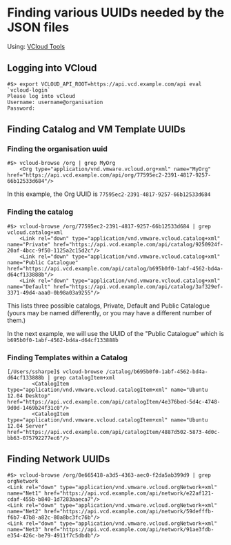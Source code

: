 # Finding various UUIDs needed by the JSON files

Using: [VCloud Tools](https://github.com/alphagov/vcloudtools)


## Logging into VCloud

```
#$> export VCLOUD_API_ROOT=https://api.vcd.example.com/api eval `vcloud-login`
Please log into vCloud
Username: username@organisation
Password:
```

## Finding Catalog and VM Template UUIDs


### Finding the organisation uuid
 
```
#$> vcloud-browse /org | grep MyOrg
    <Org type="application/vnd.vmware.vcloud.org+xml" name="MyOrg" href="https://api.vcd.example.com/api/org/77595ec2-2391-4817-9257-66b12533d684"/>
```

In this example, the Org UUID is `77595ec2-2391-4817-9257-66b12533d684`

### Finding the catalog

```
#$> vcloud-browse /org/77595ec2-2391-4817-9257-66b12533d684 | grep vcloud.catalog+xml
    <Link rel="down" type="application/vnd.vmware.vcloud.catalog+xml" name="Private" href="https://api.vcd.example.com/api/catalog/9250924f-20af-4bcc-9f50-1125a2c15d2c"/>
    <Link rel="down" type="application/vnd.vmware.vcloud.catalog+xml" name="Public Catalogue" href="https://api.vcd.example.com/api/catalog/b695b0f0-1abf-4562-bd4a-d64cf133888b"/>
    <Link rel="down" type="application/vnd.vmware.vcloud.catalog+xml" name="Default" href="https://api.vcd.example.com/api/catalog/3af329ef-3371-49d4-aaa0-0b98a03a9255"/>
```

This lists three possible catalogs, Private, Default and Public Catalogue (yours may be named differently, or you may have a different number of them.)

In the next example, we will use the UUID of the "Public Catalogue" which is `b695b0f0-1abf-4562-bd4a-d64cf133888b`

### Finding Templates within a Catalog

```
[/Users/ssharpe]$ vcloud-browse /catalog/b695b0f0-1abf-4562-bd4a-d64cf133888b | grep catalogItem+xml
        <CatalogItem type="application/vnd.vmware.vcloud.catalogItem+xml" name="Ubuntu 12.04 Desktop" href="https://api.vcd.example.com/api/catalogItem/4e376bed-5d4c-4748-9d0d-1469b24f31c0"/>
        <CatalogItem type="application/vnd.vmware.vcloud.catalogItem+xml" name="Ubuntu 12.04 Server" href="https://api.vcd.example.com/api/catalogItem/4887d502-5873-4d0c-bb63-075792277ec6"/>
```

## Finding Network UUIDs

```
#$> vcloud-browse /org/0e665418-a3d5-4363-aec0-f2da5ab399d9 | grep orgNetwork
<Link rel="down" type="application/vnd.vmware.vcloud.orgNetwork+xml" name="Net1" href="https://api.vcd.example.com/api/network/e22af121-cdaf-455b-b840-1d7283aaeca7"/>
<Link rel="down" type="application/vnd.vmware.vcloud.orgNetwork+xml" name="Net2" href="https://api.vcd.example.com/api/network/59defffb-f6b7-47b8-a82c-80a8bc3fc76b"/>
<Link rel="down" type="application/vnd.vmware.vcloud.orgNetwork+xml" name="Net3" href="https://api.vcd.example.com/api/network/91ae3fdb-e354-426c-be79-4911f7c5dbdb"/>
```